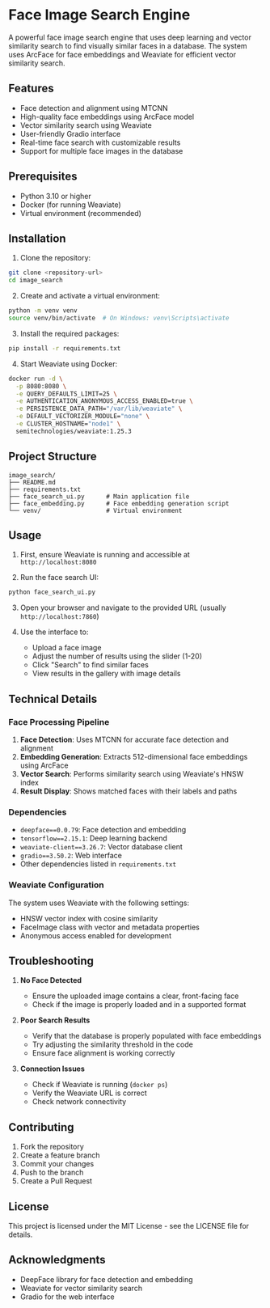# Face Image Search Engine

A powerful face image search engine that uses deep learning and vector similarity search to find visually similar faces in a database. The system uses ArcFace for face embeddings and Weaviate for efficient vector similarity search.

## Features

- Face detection and alignment using MTCNN
- High-quality face embeddings using ArcFace model
- Vector similarity search using Weaviate
- User-friendly Gradio interface
- Real-time face search with customizable results
- Support for multiple face images in the database

## Prerequisites

- Python 3.10 or higher
- Docker (for running Weaviate)
- Virtual environment (recommended)

## Installation

1. Clone the repository:
```bash
git clone <repository-url>
cd image_search
```

2. Create and activate a virtual environment:
```bash
python -m venv venv
source venv/bin/activate  # On Windows: venv\Scripts\activate
```

3. Install the required packages:
```bash
pip install -r requirements.txt
```

4. Start Weaviate using Docker:
```bash
docker run -d \
  -p 8080:8080 \
  -e QUERY_DEFAULTS_LIMIT=25 \
  -e AUTHENTICATION_ANONYMOUS_ACCESS_ENABLED=true \
  -e PERSISTENCE_DATA_PATH="/var/lib/weaviate" \
  -e DEFAULT_VECTORIZER_MODULE="none" \
  -e CLUSTER_HOSTNAME="node1" \
  semitechnologies/weaviate:1.25.3
```

## Project Structure

```
image_search/
├── README.md
├── requirements.txt
├── face_search_ui.py      # Main application file
├── face_embedding.py      # Face embedding generation script
└── venv/                  # Virtual environment
```

## Usage

1. First, ensure Weaviate is running and accessible at `http://localhost:8080`

2. Run the face search UI:
```bash
python face_search_ui.py
```

3. Open your browser and navigate to the provided URL (usually `http://localhost:7860`)

4. Use the interface to:
   - Upload a face image
   - Adjust the number of results using the slider (1-20)
   - Click "Search" to find similar faces
   - View results in the gallery with image details

## Technical Details

### Face Processing Pipeline

1. **Face Detection**: Uses MTCNN for accurate face detection and alignment
2. **Embedding Generation**: Extracts 512-dimensional face embeddings using ArcFace
3. **Vector Search**: Performs similarity search using Weaviate's HNSW index
4. **Result Display**: Shows matched faces with their labels and paths

### Dependencies

- `deepface==0.0.79`: Face detection and embedding
- `tensorflow==2.15.1`: Deep learning backend
- `weaviate-client==3.26.7`: Vector database client
- `gradio==3.50.2`: Web interface
- Other dependencies listed in `requirements.txt`

### Weaviate Configuration

The system uses Weaviate with the following settings:
- HNSW vector index with cosine similarity
- FaceImage class with vector and metadata properties
- Anonymous access enabled for development

## Troubleshooting

1. **No Face Detected**
   - Ensure the uploaded image contains a clear, front-facing face
   - Check if the image is properly loaded and in a supported format

2. **Poor Search Results**
   - Verify that the database is properly populated with face embeddings
   - Try adjusting the similarity threshold in the code
   - Ensure face alignment is working correctly

3. **Connection Issues**
   - Check if Weaviate is running (`docker ps`)
   - Verify the Weaviate URL is correct
   - Check network connectivity

## Contributing

1. Fork the repository
2. Create a feature branch
3. Commit your changes
4. Push to the branch
5. Create a Pull Request

## License

This project is licensed under the MIT License - see the LICENSE file for details.

## Acknowledgments

- DeepFace library for face detection and embedding
- Weaviate for vector similarity search
- Gradio for the web interface 